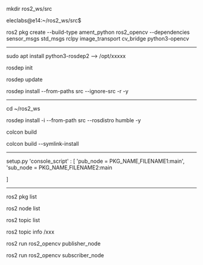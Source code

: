 mkdir ros2_ws/src

eleclabs@e14:~/ros2_ws/src$ 

ros2 pkg create --build-type ament_python ros2_opencv --dependencies sensor_msgs std_msgs rclpy image_transport cv_bridge python3-opencv

-------------------------------------

sudo apt install python3-rosdep2    --> /opt/xxxxx

rosdep init

rosdep update

rosdep install --from-paths src --ignore-src -r -y

-----------------------------------

cd ~/ros2_ws

rosdep install -i --from-path src --rosdistro humble -y

colcon build

colcon build --symlink-install 

-------------------------------------

setup.py
'console_script' : [
    'pub_node = PKG_NAME,FILENAME1:main',
    'sub_node = PKG_NAME,FILENAME2:main

]

-------------------------------------
ros2 pkg list

ros2 node list

ros2 topic list

ros2 topic info /xxx

ros2 run ros2_opencv publisher_node

ros2 run ros2_opencv subscriber_node
